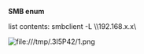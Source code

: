 **SMB enum**

list contents:
smbclient -L \\\\192.168.x.x\\

![file:///tmp/.3I5P42/1.png](file:///tmp/.3I5P42/1.png)